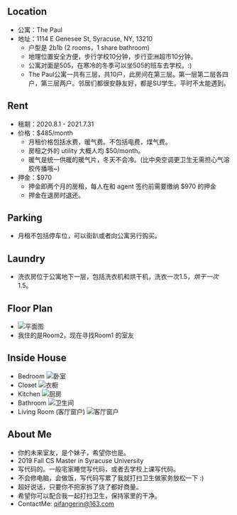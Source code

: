 ## **Location**
* 公寓：The Paul
* 地址：1114 E Genesee St, Syracuse, NY, 13210
  * 户型是 2b1b (2 rooms，1 share bathroom)
  * 地理位置安全方便，步行学校10分钟，步行亚洲超市10分钟。
  * 公寓对面是505，在寒冷的冬季可以坐505的班车去学校。:)
  * The Paul公寓一共有三层，共10户，此房间在第三层。第一层第二层各四户，第三层两户。邻居们都很安静友好，都是SU学生。平时不太能遇到。


## **Rent**
* 租期：2020.8.1 - 2021.7.31
* 价格：$485/month
  * 月租价格包括水费，暖气费。不包括电费，煤气费。
  * 房租之外的 utility 大概人均 $50/month。
  * 暖气是统一供暖的暖气片，冬天不会冷。(比中央空调更卫生无需担心气溶胶传播哦~)
* 押金：$970
  * 押金即两个月的房租，每人在和 agent 签约前需要缴纳 $970 的押金
  * 押金在退房时退还。

## **Parking**
* 月租不包括停车位，可以街趴或者向公寓另行购买。


## **Laundry**
* 洗衣房位于公寓地下一层，包括洗衣机和烘干机，洗衣一次$1.5，烘干一次$1.5。


## **Floor Plan**
* ![平面图](https://user-images.githubusercontent.com/38336855/76907639-1f16a580-687d-11ea-92c2-163992e363f2.jpg)
* 我住的是Room2，现在寻找Room1 的室友

## **Inside House**
* Bedroom
![卧室](https://user-images.githubusercontent.com/38336855/76907699-479e9f80-687d-11ea-944d-cddf49e6472a.jpg)
* Closet
![衣橱](https://user-images.githubusercontent.com/38336855/76907742-6309aa80-687d-11ea-9105-a99645082196.jpg)
* Kitchen
![厨房](https://user-images.githubusercontent.com/38336855/76908048-27bbab80-687e-11ea-89cc-3f305f339b10.jpg)
* Bathroom
![卫生间](https://user-images.githubusercontent.com/38336855/76907792-816fa600-687d-11ea-93d1-d8896a0199ac.jpg)
* Living Room (客厅窗户)
![客厅窗户](https://user-images.githubusercontent.com/38336855/76907969-fc38c100-687d-11ea-8c48-df7b422a5b19.jpg)

## **About Me**
* 你的未来室友，是个妹子，希望你也是。
* 2019 Fall CS Master in Syracuse University
* 写代码的。一般宅家睡觉写代码，或者去学校上课写代码。
* 不会修电脑，会做饭，写代码写累了我就打扫卫生做家务放松一下 :)
* 超好说话，只要你不把家拆了烧了都好商量。
* 希望你可以配合我一起打扫卫生，保持家里的干净。
* ContactMe: qifangerin@163.com
 
